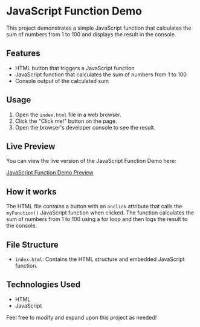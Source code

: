 # JavaScript Function Demo

This project demonstrates a simple JavaScript function that calculates the sum of numbers from 1 to 100 and displays the result in the console.

## Features

- HTML button that triggers a JavaScript function
- JavaScript function that calculates the sum of numbers from 1 to 100
- Console output of the calculated sum

## Usage

1. Open the `index.html` file in a web browser.
2. Click the "Click me!" button on the page.
3. Open the browser's developer console to see the result.

## Live Preview

You can view the live version of the JavaScript Function Demo here:

[JavaScript Function Demo Preview](https://mihirtailor.github.io/bootcamp/module_assessment/js_function)

## How it works

The HTML file contains a button with an `onclick` attribute that calls the `myFunction()` JavaScript function when clicked. The function calculates the sum of numbers from 1 to 100 using a for loop and then logs the result to the console.

## File Structure

- `index.html`: Contains the HTML structure and embedded JavaScript function.

## Technologies Used

- HTML
- JavaScript

Feel free to modify and expand upon this project as needed!
